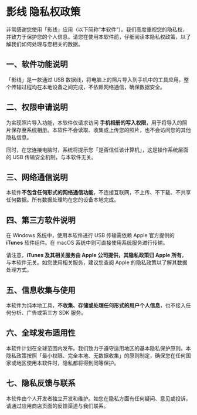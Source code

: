 # 影线 隐私权政策

非常感谢您使用「影线」应用（以下简称“本软件”）。我们高度重视您的隐私权，并致力于保护您的个人信息。请您在使用本软件前，仔细阅读本隐私权政策，以了解我们如何处理与您相关的数据。

## 一、软件功能说明

「影线」是一款通过 USB 数据线，将电脑上的照片导入到手机中的工具应用。整个传输过程均在本地设备之间完成，不依赖网络通信，确保数据安全。

## 二、权限申请说明

为实现照片导入功能，本软件仅请求访问 **手机相册的写入权限**，用于将导入的照片保存至系统相册。本软件不会读取、收集或上传您的照片，也不会访问您的其他隐私信息。

同时，在您连接电脑时，系统将提示您「是否信任该计算机」，这是操作系统层面的 USB 传输安全机制，与本软件无关。

## 三、网络通信说明

本软件**不包含任何形式的网络通信功能**，不连接互联网，不上传、不下载、不共享任何数据。所有数据处理均在您的设备本地完成。

## 四、第三方软件说明

在 Windows 系统中，使用本软件进行 USB 传输需依赖 Apple 官方提供的 **iTunes** 软件组件。在 macOS 系统中则可直接使用系统服务进行传输。

请注意，**iTunes 及其相关服务由 Apple 公司提供，其隐私政策归 Apple 所有**，与本软件无关。如您使用相关服务，建议您查阅 Apple 的隐私政策以了解其数据处理方式。

## 五、信息收集与使用

本软件为纯本地工具，**不收集、存储或处理任何形式的用户个人信息**，也不接入任何分析、广告或第三方 SDK 服务。

## 六、全球发布适用性

本软件计划在全球范围内发布。我们致力于遵守适用地区的基本隐私保护原则。本隐私政策按照「最小权限、完全本地、无数据收集」的原则制定，确保您在任何国家或地区使用本软件时，隐私都将得到同等保护。

## 七、隐私反馈与联系

本软件由个人开发者独立开发和维护。如您在隐私方面有任何疑问、意见或投诉，请通过应用商店页面的反馈渠道与我们联系。
